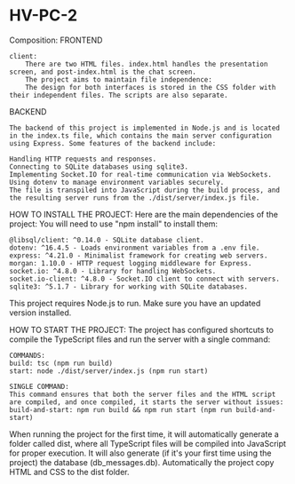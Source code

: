 # HV-PC-2

Composition:
FRONTEND

    client:
        There are two HTML files. index.html handles the presentation screen, and post-index.html is the chat screen.
        The project aims to maintain file independence:
        The design for both interfaces is stored in the CSS folder with their independent files. The scripts are also separate.

BACKEND

    The backend of this project is implemented in Node.js and is located in the index.ts file, which contains the main server configuration using Express. Some features of the backend include:

    Handling HTTP requests and responses.
    Connecting to SQLite databases using sqlite3.
    Implementing Socket.IO for real-time communication via WebSockets.
    Using dotenv to manage environment variables securely.
    The file is transpiled into JavaScript during the build process, and the resulting server runs from the ./dist/server/index.js file.

HOW TO INSTALL THE PROJECT:
Here are the main dependencies of the project: You will need to use "npm install" to install them:

    @libsql/client: ^0.14.0 - SQLite database client.
    dotenv: ^16.4.5 - Loads environment variables from a .env file.
    express: ^4.21.0 - Minimalist framework for creating web servers.
    morgan: 1.10.0 - HTTP request logging middleware for Express.
    socket.io: ^4.8.0 - Library for handling WebSockets.
    socket.io-client: ^4.8.0 - Socket.IO client to connect with servers.
    sqlite3: ^5.1.7 - Library for working with SQLite databases.

This project requires Node.js to run. Make sure you have an updated version installed.

HOW TO START THE PROJECT:
The project has configured shortcuts to compile the TypeScript files and run the server with a single command:

    COMMANDS:
    build: tsc (npm run build)
    start: node ./dist/server/index.js (npm run start)

    SINGLE COMMAND:
    This command ensures that both the server files and the HTML script are compiled, and once compiled, it starts the server without issues:
    build-and-start: npm run build && npm run start (npm run build-and-start)

When running the project for the first time, it will automatically generate a folder called dist, where all TypeScript files will be compiled into JavaScript for proper execution. It will also generate (if it's your first time using the project) the database (db_messages.db). Automatically the project copy HTML and CSS to the dist folder.
